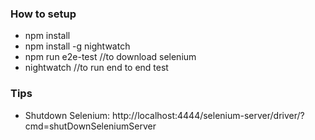### How to setup

- npm install
- npm install -g nightwatch
- npm run e2e-test //to download selenium
- nightwatch //to run end to end test


### Tips

- Shutdown Selenium: http://localhost:4444/selenium-server/driver/?cmd=shutDownSeleniumServer